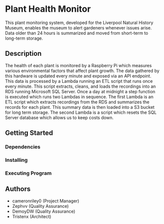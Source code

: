 # Plant Health Monitor
This plant monitoring system, developed for the Liverpool Natural History Museum, enables the museum to alert 
gardeners whenever issues arise. Data older than 24 hours is summarized and moved from short-term to long-term storage.

## Description
The health of each plant is monitored by a Raspberry Pi which measures various environmental factors that affect 
plant growth. The data gathered by this hardware is updated every minute and exposed via an API endpoint. This data 
is processed by a Lambda running an ETL script that runs once every minute. This script extracts, cleans, and loads the 
recordings into an RDS running Microsoft SQL Server. Once a day at midnight a step function is executed which runs 
two Lambdas in sequence. The first Lambda is an ETL script which extracts recordings from the RDS and summarizes the 
records for each plant. This summary data is then loaded into a S3 bucket for long term storage. The second Lambda is 
a script which resets the SQL Server database which allows us to keep costs down. 

## Getting Started

### Dependencies

### Installing

### Executing Program

## Authors
- cameronriley0 (Project Manager)
- Zephvv (Quality Assurance)
- DemoyDW (Quality Assurance)
- Tristenx (Architect)